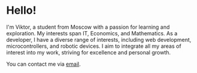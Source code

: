 # Hello!

I'm Viktor, a student from Moscow with a passion for learning and exploration. My interests span IT, Economics, and Mathematics. As a developer, I have a diverse range of interests, including web development, microcontrollers, and robotic devices. I aim to integrate all my areas of interest into my work, striving for excellence and personal growth.

You can contact me via [email](mailto:tech@arbuz.icu).
